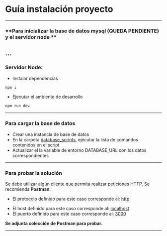 # Guía instalación proyecto

---

### **Para inicializar la base de datos mysql (QUEDA PENDIENTE) y el servidor node **

## ...

### Servidor Node:

- Instalar dependencias

```sh
npm i
```

- Ejecutar el ambiente de desarrollo

```sh
npm run dev
```

---

### **Para cargar la base de datos**

- Crear una instancia de base de datos
- En la carpeta <u>database_scripts</u>, ejecutar la lista de comandos contenidos en el script
- Actualizar el la variable de entorno DATABASE_URL con los datos correspondientes

---

### **Para probar la solución**

Se debe utilizar algún cliente que permita realizar peticiones HTTP. Se recomienda **Postman**.

- El protocolo definido para este caso corresponde al: <u>http</u>

* El host definido para este caso corresponde al: <u>localhost</u>
* El puerto definido para este caso corresponde al: <u>3000</u>

**Se adjunta colección de Postman para probar.**

---
